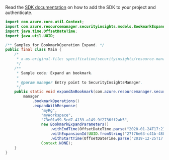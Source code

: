 Read the [SDK documentation](https://github.com/Azure/azure-sdk-for-java/blob/azure-resourcemanager-securityinsights_1.0.0-beta.2/sdk/securityinsights/azure-resourcemanager-securityinsights/README.md) on how to add the SDK to your project and authenticate.

```java
import com.azure.core.util.Context;
import com.azure.resourcemanager.securityinsights.models.BookmarkExpandParameters;
import java.time.OffsetDateTime;
import java.util.UUID;

/** Samples for BookmarkOperation Expand. */
public final class Main {
    /*
     * x-ms-original-file: specification/securityinsights/resource-manager/Microsoft.SecurityInsights/preview/2022-01-01-preview/examples/bookmarks/expand/PostExpandBookmark.json
     */
    /**
     * Sample code: Expand an bookmark.
     *
     * @param manager Entry point to SecurityInsightsManager.
     */
    public static void expandAnBookmark(com.azure.resourcemanager.securityinsights.SecurityInsightsManager manager) {
        manager
            .bookmarkOperations()
            .expandWithResponse(
                "myRg",
                "myWorkspace",
                "73e01a99-5cd7-4139-a149-9f2736ff2ab5",
                new BookmarkExpandParameters()
                    .withEndTime(OffsetDateTime.parse("2020-01-24T17:21:00.000Z"))
                    .withExpansionId(UUID.fromString("27f76e63-c41b-480f-bb18-12ad2e011d49"))
                    .withStartTime(OffsetDateTime.parse("2019-12-25T17:21:00.000Z")),
                Context.NONE);
    }
}
```
